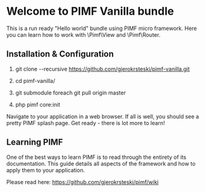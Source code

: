 Welcome to PIMF Vanilla bundle
==============================
This is a run ready "Hello world" bundle using PIMF micro framework. Here you can learn how to work with \Pimf\View and \Pimf\Router.

Installation & Configuration
----------------------------

1. git clone --recursive https://github.com/gjerokrsteski/pimf-vanilla.git

2. cd pimf-vanilla/

3. git submodule foreach git pull origin master

4. php pimf core:init

Navigate to your application in a web browser. If all is well, you should see a pretty PIMF splash page. Get ready - there is lot more to learn!

Learning PIMF
-------------
One of the best ways to learn PIMF is to read through the entirety of its documentation. This guide details all aspects of the framework and how to apply them to your application.

Please read here: https://github.com/gjerokrsteski/pimf/wiki

